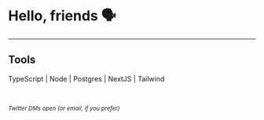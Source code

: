 # Hello, friends 🗣
___

## Tools
TypeScript | Node | Postgres | NextJS | Tailwind 

<br />

<small>*Twitter DMs open (or email, if you prefer)*</small>
